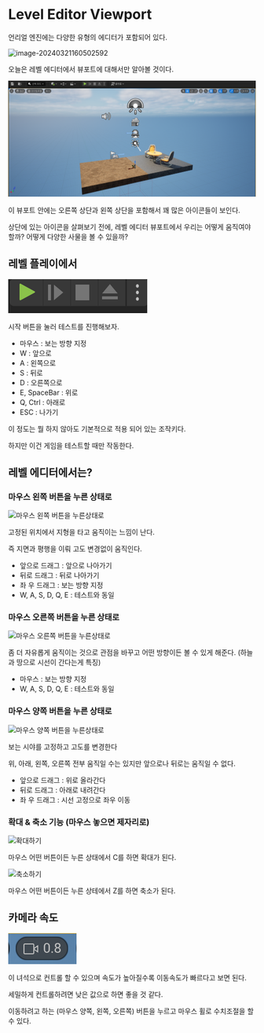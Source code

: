 # Level Editor Viewport

언리얼 엔진에는 다양한 유형의 에디터가 포함되어 있다.

![image-20240321160502592](../../../image/image-20240321160502592.png)

오늘은 레벨 에디터에서 뷰포트에 대해서만 알아볼 것이다.

![image-20240321161005589](../../../image/image-20240321161005589.png)

이 뷰포트 안에는 오른쪽 상단과 왼쪽 상단을 포함해서 꽤 많은 아이콘들이 보인다.

상단에 있는 아이콘을 살펴보기 전에, 레벨 에디터 뷰포트에서 우리는 어떻게 움직여야 할까? 어떻게 다양한 사물을 볼 수 있을까?

## 레벨 플레이에서

![image-20240321161021011](../../../image/image-20240321161021011.png)

시작 버튼을 눌러 테스트를 진행해보자.

- 마우스 : 보는 방향 지정
- W : 앞으로
- A : 왼쪽으로
- S : 뒤로
- D : 오른쪽으로
- E, SpaceBar : 위로
- Q, Ctrl : 아래로
- ESC : 나가기

이 정도는 뭘 하지 않아도 기본적으로 적용 되어 있는 조작키다.

하지만 이건 게임을 테스트할 때만 작동한다.

## 레벨 에디터에서는?

### 마우스 왼쪽 버튼을 누른 상태로

![마우스 왼쪽 버튼을 누른상태로](../../../image/마우스왼쪽버튼을누른상태로.gif)

고정된 위치에서 지형을 타고 움직이는 느낌이 난다.

즉 지면과 평행을 이뤄 고도 변경없이 움직인다.

- 앞으로 드래그 : 앞으로 나아가기
- 뒤로 드래그 : 뒤로 나아가기
- 좌 우 드래그 : 보는 방향 지정
- W, A, S, D, Q, E : 테스트와 동일

### 마우스 오른쪽 버튼을 누른 상태로

![마우스 오른쪽 버튼을 누른상태로](../../../image/마우스오른쪽버튼을누른상태로.gif)

좀 더 자유롭게 움직이는 것으로 관점을 바꾸고 어떤 방향이든 볼 수 있게 해준다. (하늘과 땅으로 시선이 간다는게 특징)

- 마우스 : 보는 방향 지정
- W, A, S, D, Q, E : 테스트와 동일

### 마우스 양쪽 버튼을 누른 상태로

![마우스 양쪽 버튼을 누른상태로](../../../image/마우스양쪽버튼을누른상태로.gif)

보는 시야를 고정하고 고도를 변경한다

위, 아래, 왼쪽, 오른쪽 전부 움직일 수는 있지만 앞으로나 뒤로는 움직일 수 없다.

- 앞으로 드래그 : 위로 올라간다
- 뒤로 드래그 : 아래로 내려간다
- 좌 우 드래그 : 시선 고정으로 좌우 이동

### 확대 & 축소 기능 (마우스 놓으면 제자리로)

![확대하기](../../../image/확대하기.gif)

마우스 어떤 버튼이든 누른 상태에서 C를 하면 확대가 된다. 

![축소하기](../../../image/축소하기.gif)

마우스 어떤 버튼이든 누른 상테에서 Z를 하면 축소가 된다.

## 카메라 속도

![image-20240321171907858](../../../image/image-20240321171907858.png)

이 녀석으로 컨트롤 할 수 있으며 속도가 높아질수록 이동속도가 빠르다고 보면 된다.

세밀하게 컨트롤하려면 낮은 값으로 하면 좋을 것 같다.

이동하려고 하는 (마우스 양쪽, 왼쪽, 오른쪽) 버튼을 누르고 마우스 휠로 수치조절을 할 수 있다.